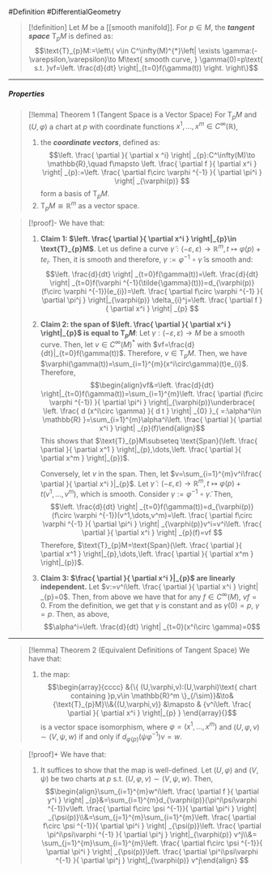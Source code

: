 #Definition #DifferentialGeometry 
> [!definition]
> Let $M$ be a [[smooth manifold]]. For $p\in M$, the ***tangent space*** $\text{T}_{p}M$ is defined as: $$\text{T}_{p}M:=\left\{  v\in C^\infty(M)^{*}\left| \exists \gamma:(-\varepsilon,\varepsilon)\to M\text{ smooth curve, } \gamma(0)=p\text{ s.t. }vf=\left. \frac{d}{dt} \right|_{t=0}f(\gamma(t)) \right. \right\}$$
> 
---
##### Properties
> [!lemma] Theorem 1 (Tangent Space is a Vector Space)
> For $\text{T}_{p}M$ and $(U,\varphi)$ a chart at $p$ with coordinate functions $x^1,\dots,x^m\in C^\infty(\mathbb{R})$,
> 1. the ***coordinate vectors***, defined as: $$\left. \frac{ \partial  }{ \partial x ^i} \right| _{p}:C^\infty(M)\to \mathbb{R},\quad f\mapsto \left. \frac{ \partial f }{ \partial x^i }  \right| _{p}:=\left. \frac{ \partial f\circ \varphi ^{-1} }{ \partial \pi^i } \right| _{\varphi(p)} $$form a basis of $\text{T}_{p}M$.
> 2. $\text{T}_{p}M\cong \mathbb{R}^m$ as a vector space.

> [!proof]-
> We have that: 
> 1. **Claim 1: $\left. \frac{ \partial  }{ \partial x^i } \right|_{p}\in \text{T}_{p}M$**. 
>    Let us define a curve $\tilde{\gamma}:(-\varepsilon,\varepsilon)\to \mathbb{R}^m,t\mapsto \varphi(p)+te_{i}$. Then, it is smooth and therefore, $\gamma:=\varphi ^{-1}\circ\tilde{\gamma}$ is smooth and:$$\left. \frac{d}{dt} \right| _{t=0}f(\gamma(t))=\left. \frac{d}{dt} \right| _{t=0}f(\varphi ^{-1}(\tilde{\gamma}(t)))=d_{\varphi(p)}(f\circ \varphi ^{-1})(e_{i})=\left. \frac{ \partial f\circ \varphi ^{-1} }{ \partial \pi^j }  \right|_{\varphi(p)} \delta_{i}^j=\left. \frac{ \partial f }{ \partial x^i } \right| _{p} $$
> 2. **Claim 2: the span of $\left. \frac{ \partial  }{ \partial x^i } \right|_{p}$ is equal to $\text{T}_{p}M$**:
>    Let $\gamma:(-\varepsilon,\varepsilon)\to M$ be a smooth curve. Then, let $v\in C^\infty(M)^{*}$ with $vf=\frac{d}{dt}|_{t=0}f(\gamma(t))$. Therefore, $v\in \text{T}_{p}M$. Then, we have $\varphi(\gamma(t))=\sum_{i=1}^{m}(x^i\circ\gamma)(t)e_{i}$. Therefore, $$\begin{align}vf&=\left. \frac{d}{dt} \right|_{t=0}f(\gamma(t))=\sum_{i=1}^{m}\left. \frac{ \partial (f\circ \varphi ^{-1}) }{ \partial \pi^i }  \right|_{\varphi(p)}\underbrace{ \left. \frac{ d (x^i\circ \gamma) }{ d t }  \right| _{0} }_{ =:\alpha^i\in \mathbb{R} }=\sum_{i=1}^{m}\alpha^i\left. \frac{ \partial  }{ \partial x^i }  \right| _{p}(f)\end{align}$$This shows that $\text{T}_{p}M\subseteq \text{Span}(\left. \frac{ \partial  }{ \partial x^1 } \right|_{p},\dots,\left. \frac{ \partial  }{ \partial x^m } \right|_{p})$.
>    
>    Conversely, let $v$ in the span. Then, let $v=\sum_{i=1}^{m}v^i\frac{ \partial  }{ \partial x^i }|_{p}$. Let $\tilde{\gamma}:(-\varepsilon,\varepsilon)\to \mathbb{R}^m, t\mapsto \varphi(p)+t(v^1,\dots,v^m)$, which is smooth. Consider $\gamma:=\varphi ^{-1}\circ\tilde{\gamma}$. Then, $$\left. \frac{d}{dt} \right| _{t=0}f(\gamma(t))=d_{\varphi(p)}(f\circ \varphi ^{-1})(v^1,\dots,v^m)=\left. \frac{ \partial f\circ \varphi ^{-1} }{ \partial \pi^i } \right| _{\varphi(p)}v^i=v^i\left. \frac{ \partial  }{ \partial x^i }  \right| _{p}(f)=vf $$ Therefore, $\text{T}_{p}M=\text{Span}(\left. \frac{ \partial  }{ \partial x^1 } \right|_{p},\dots,\left. \frac{ \partial  }{ \partial x^m } \right|_{p})$.
> 3. **Claim 3: $\frac{ \partial  }{ \partial x^i }|_{p}$ are linearly independent.**
>    Let $v:=v^i\left. \frac{ \partial  }{ \partial x^i }  \right| _{p}=0$. Then, from above we have that for any $f\in C^\infty(M)$, $vf=0$. From the definition, we get that $\gamma$ is constant and as $\gamma(0)=p$, $\gamma=p$. Then, as above, $$\alpha^i=\left. \frac{d}{dt} \right| _{t=0}(x^i\circ \gamma)=0$$ 
---
> [!lemma] Theorem 2 (Equivalent Definitions of Tangent Space)
> We have that:
> 1. the map:$$\begin{array}{cccc} &{\{ (U,\varphi,v):(U,\varphi)\text{ chart containing }p,v\in \mathbb{R}^m \}_{/\sim}}&\to&{\text{T}_{p}M}\\&{(U,\varphi,v)} &\mapsto & {v^i\left. \frac{ \partial }{ \partial x^i }  \right|_{p} } \end{array}{}$$is a vector space isomorphism, where $\varphi=(x^1,\dots,x^m)$ and $(U,\varphi,v)\sim(V,\psi,w)$ if and only if $d_{\varphi(p)}(\psi\varphi ^{-1})v=w$.

> [!proof]+
> We have that:
> 1. It suffices to show that the map is well-defined. Let $(U,\varphi)$ and $(V,\psi)$ be two charts at $p$ s.t. $(U,\varphi,v)\sim(V,\psi,w)$. Then, $$\begin{align}\sum_{i=1}^{m}w^i\left. \frac{ \partial f  }{ \partial y^i }  \right| _{p}&=\sum_{i=1}^{m}d_{\varphi(p)}(\pi^i\psi\varphi ^{-1})v\left. \frac{ \partial  f\circ \psi ^{-1}}{ \partial \pi^i }  \right| _{\psi(p)}\\&=\sum_{j=1}^{m}\sum_{i=1}^{m}\left. \frac{ \partial  f\circ \psi ^{-1}}{ \partial \pi^i }  \right| _{\psi(p)}\left. \frac{ \partial \pi^i\psi\varphi ^{-1} }{ \partial \pi^j }  \right|_{\varphi(p)} v^j\\&= \sum_{j=1}^{m}\sum_{i=1}^{m}\left. \frac{ \partial  f\circ \psi ^{-1}}{ \partial \pi^i }  \right| _{\psi(p)}\left. \frac{ \partial \pi^i\psi\varphi ^{-1} }{ \partial \pi^j }  \right|_{\varphi(p)} v^j\end{align} $$